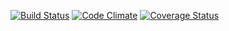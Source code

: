 [![Build Status](https://travis-ci.org/swatkns785/football-pickem.svg?branch=master)](https://travis-ci.org/swatkns785/football-pickem) [![Code Climate](https://codeclimate.com/github/swatkns785/football-pickem.png)](https://codeclimate.com/github/swatkns785/football-pickem) [![Coverage Status](https://coveralls.io/repos/swatkns785/football-pickem/badge.png)](https://coveralls.io/r/swatkns785/football-pickem)
